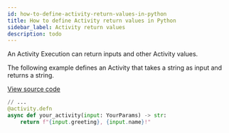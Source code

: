 ```yaml
---
id: how-to-define-activity-return-values-in-python
title: How to define Activity return values in Python
sidebar_label: Activity return values
description: todo
---
```


An Activity Execution can return inputs and other Activity values.

The following example defines an Activity that takes a string as input and returns a string.

<a class="dacx-source-link" href="https://github.com/temporalio/documentation-samples-python/blob/main/your_app/your_activities_dacx.py">View source code</a>

```py
// ...
@activity.defn
async def your_activity(input: YourParams) -> str:
    return f"{input.greeting}, {input.name}!"
```
